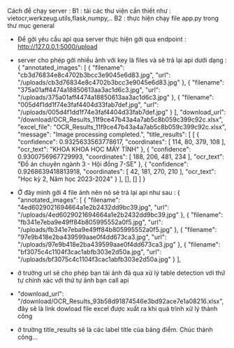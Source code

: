 Cách để chạy server :
B1 : tải các thư viện cần thiết như : vietocr,werkzeug.utils,flask,numpy,..
B2 : thực hiện chạy file app.py trong thư mục general

- Để gởi yêu cầu api qua server thực hiện gởi qua endpoint : http://127.0.0.1:5000/upload
- server cho phép gởi nhiều ảnh với key là files và sẽ trả lại api dưới dạng :
  {
  "annotated_images": [
  {
  "filename": "cb3d76834e8c4702b3bcc3e9045e6d83.jpg",
  "url": "/uploads/cb3d76834e8c4702b3bcc3e9045e6d83.jpg"
  },
  {
  "filename": "375a01aff4474a18850613aa3ac1d6c3.jpg",
  "url": "/uploads/375a01aff4474a18850613aa3ac1d6c3.jpg"
  },
  {
  "filename": "005d4f1dd1f74e3faf4404d33fab7def.jpg",
  "url": "/uploads/005d4f1dd1f74e3faf4404d33fab7def.jpg"
  }
  ],
  "download_url": "/download/OCR_Results_11f9ce47b43a4a7ab5c8b059c399c92c.xlsx",
  "excel_file": "OCR_Results_11f9ce47b43a4a7ab5c8b059c399c92c.xlsx",
  "message": "Image processing completed.",
  "title_results": [
  [
  {
  "confidence": 0.9325633563778617,
  "coordinates": [
  114,
  80,
  379,
  108
  ],
  "ocr_text": "KHOA KHOA HỌC MÁY TÍNH"
  },
  {
  "confidence": 0.9300756967729993,
  "coordinates": [
  188,
  206,
  481,
  234
  ],
  "ocr_text": "Đồ án chuyên ngành 3 - Hội đồng 7-SE"
  },
  {
  "confidence": 0.9268639418813918,
  "coordinates": [
  42,
  181,
  270,
  210
  ],
  "ocr_text": "Học kỳ 2, Năm học 2023-2024"
  }
  ],
  [],
  []
  ]
  }

- Ở đây mình gởi 4 file ảnh nên nó sé trả lại api như sau : {
  "annotated_images": [
  {
  "filename": "4ed6029021694664a1e2b2432dd9bc39.jpg",
  "url": "/uploads/4ed6029021694664a1e2b2432dd9bc39.jpg"
  },
  {
  "filename": "fb341e7eba9e49ff84b805995552a0f5.jpg",
  "url": "/uploads/fb341e7eba9e49ff84b805995552a0f5.jpg"
  },
  {
  "filename": "97e9b418e2ba439599aae0f4dd673ca3.jpg",
  "url": "/uploads/97e9b418e2ba439599aae0f4dd673ca3.jpg"
  },
  {
  "filename": "bf3075c4c1104f3cac1abfb303e2d50a.jpg",
  "url": "/uploads/bf3075c4c1104f3cac1abfb303e2d50a.jpg"
  }
  ],
- ở trường url sẽ cho phép bạn tải ảnh đã qua xử lý table detection với thứ tự chính xác với thứ tự ảnh bạn call api
- "download_url": "/download/OCR_Results_93b58d91874546e3bd92ace7e1a08216.xlsx", đây sẽ là link dowload file excel được xuất ra khi quá trình xử lý thành công
- ở trường title_results sẽ là các label title của bảng điểm.
  Chúc thành công...
